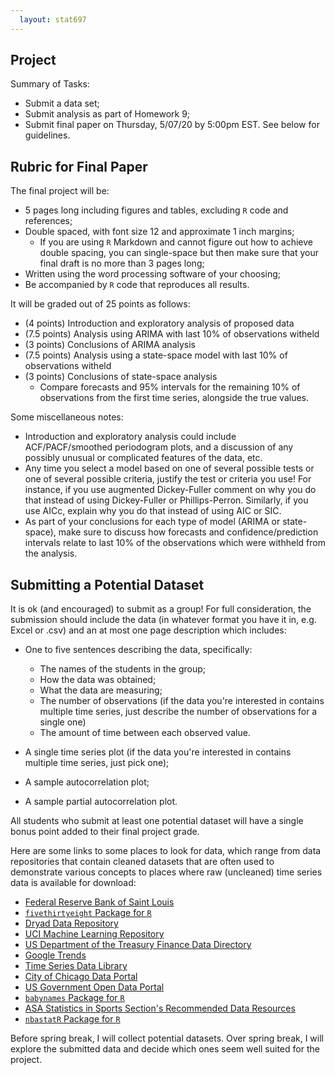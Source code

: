 ```yaml
---
  layout: stat697
---
```

  
  Project
-------


Summary of Tasks:
  
- Submit a data set;
- Submit analysis as part of Homework 9;
- Submit final paper on Thursday, 5/07/20 by 5:00pm EST. See below for guidelines.

## Rubric for Final Paper
  
The final project will be:
- 5 pages long including figures and tables, excluding `R` code and references;
- Double spaced, with font size 12 and approximate 1 inch margins;
    - If you are using `R` Markdown and cannot figure out how to achieve double spacing, you can single-space but then make sure that your final draft is no more than 3 pages long;
- Written using the word processing software of your choosing;
- Be accompanied by `R` code that reproduces all results.
  
It will be graded out of 25 points as follows:

- (4 points) Introduction and exploratory analysis of proposed data
- (7.5 points) Analysis using ARIMA with last 10% of observations witheld
- (3 points) Conclusions of ARIMA analysis
- (7.5 points) Analysis using a state-space model with last 10% of observations witheld
- (3 points) Conclusions of state-space analysis
    - Compare forecasts and 95% intervals for the remaining 10% of observations from the first time series, alongside the true values. 

Some miscellaneous notes:

  - Introduction and exploratory analysis could include ACF/PACF/smoothed periodogram plots, and a discussion of any possibly unusual or complicated features of the data, etc.
  - Any time you select a model based on one of several possible tests or one of several possible criteria, justify the test or criteria you use! For instance, if you use augmented Dickey-Fuller comment on why you do that instead of using Dickey-Fuller or Phillips-Perron. Similarly, if you use AICc, explain why you do that instead of using AIC or SIC.  
  - As part of your conclusions for each type of model (ARIMA or state-space), make sure to discuss how forecasts and confidence/prediction intervals relate to last 10% of the observations which were withheld from the analysis.
  
  
## Submitting a Potential Dataset

It is ok (and encouraged) to submit as a group! For full consideration, the submission should include the data (in whatever format you have it in, e.g. Excel or .csv) and an at most one page description which includes:

- One to five sentences describing the data, specifically:
    - The names of the students in the group;
    - How the data was obtained;
    - What the data are measuring;
    - The number of observations (if the data you're interested in contains multiple time series, just describe the number of observations for a single one)
    - The amount of time between each observed value.
    
- A single time series plot (if the data you're interested in contains multiple time series, just pick one);
- A sample autocorrelation plot;
- A sample partial autocorrelation plot.

All students who submit at least one potential dataset will have a single bonus point added to their final project grade.

Here are some links to some places to look for data, which range from data repositories that contain cleaned datasets that are often used to demonstrate various concepts to places where raw (uncleaned) time series data is available for download:

- [Federal Reserve Bank of Saint Louis](https://www.stlouisfed.org)
- [`fivethirtyeight` Package for `R`](https://fivethirtyeight-r.netlify.com/articles/fivethirtyeight.html) 
- [Dryad Data Repository](https://datadryad.org)
- [UCI Machine Learning Repository](https://archive.ics.uci.edu/ml/datasets.html?format=&task=&att=&area=&numAtt=&numIns=&type=ts&sort=nameUp&view=table)
- [US Department of the Treasury Finance Data Directory](https://www.treasury.gov/resource-center/financial-education/Pages/fdd.aspx)
- [Google Trends](https://trends.google.com/trends/?ctab=0&date=all&geo=all&q=google&sort=0)
- [Time Series Data Library](https://pkg.yangzhuoranyang.com/tsdl/)
- [City of Chicago Data Portal](https://data.cityofchicago.org)
- [US Government Open Data Portal](https://www.data.gov)
- [`babynames` Package for `R`](https://cran.r-project.org/web/packages/babynames/babynames.pdf)
- [ASA Statistics in Sports Section's Recommended Data Resources](https://community.amstat.org/sis/sportsdataresources)
- [`nbastatR` Package for `R`](http://asbcllc.com/nbastatR/)


Before spring break, I will collect potential datasets. Over spring break, I will explore the submitted data and decide which ones seem well suited for the project. 
   
  